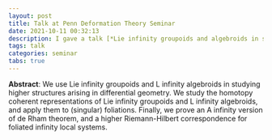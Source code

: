```yaml
---
layout: post
title: Talk at Penn Deformation Theory Seminar
date: 2021-10-11 00:32:13
description: I gave a talk [*Lie infinity groupoids and algebroids in singular foliations*](https://www.math.upenn.edu/events/lie-infinity-groupoids-and-algebroids-singular-foliations) at Penn Deformation Theory Seminar.
tags: talk
categories: seminar
tabs: true
---
```


**Abstract**:
We use Lie infinity groupoids and L infinity algebroids in studying higher structures arising in differential geometry. We study the homotopy coherent representations of  Lie infinity groupoids and L infinity algebroids, and apply them to (singular) foliations. Finally, we prove an A infinity version of de Rham theorem, and a higher Riemann-Hilbert correspondence for foliated infinity local systems.